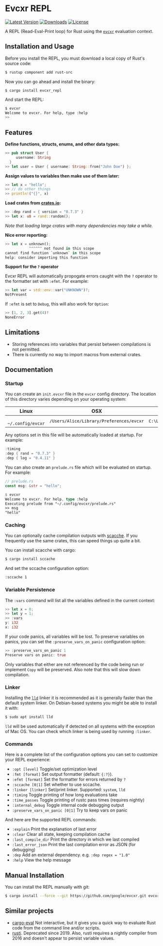 # Evcxr REPL

[![Latest Version](https://img.shields.io/crates/v/evcxr_repl.svg)](https://crates.io/crates/evcxr_repl)
[![Downloads](https://img.shields.io/crates/d/evcxr_repl)](https://crates.io/crates/evcxr_repl)
[![License](https://img.shields.io/crates/l/evcxr_repl)](https://crates.io/crates/evcxr_repl)

A REPL (Read-Eval-Print loop) for Rust using the [`evcxr`](https://github.com/google/evcxr/blob/master/evcxr/README.md) evaluation context.

## Installation and Usage

Before you install the REPL, you must download a local copy of Rust's source code:
```sh
$ rustup component add rust-src
```

Now you can go ahead and install the binary:
```
$ cargo install evcxr_repl
```

And start the REPL:
```sh
$ evcxr  
Welcome to evcxr. For help, type :help
>> 
```

## Features

**Define functions, structs, enums, and other data types:**
```rust
>> pub struct User {
     username: String
  }
>> let user = User { username: String::from("John Doe") };
```


**Assign values to variables then make use of them later:**
```rust
>> let x = "hello";
>> // do other things
>> println!("{}", x)
```

**Load crates from [crates.io](https://crates.io/):**
```rust
>> :dep rand = { version = "0.7.3" }
>> let x: u8 = rand::random();
```
*Note that loading large crates with many dependencies may take a while.*

**Nice error reporting:**
```rust
>> let x = unknown();
           ^^^^^^ not found in this scope
cannot find function `unknown` in this scope
help: consider importing this function
```

**Support for the `?` operator**

Evcxr REPL will automatically propogate errors caught with the `?` operator to the formatter set with `:efmt`. For example:
```rust
>> let var = std::env::var("UNKNOWN")?;
NotPresent
```

If `:efmt` is set to `Debug`, this will also work for `Option`:
```rust
>> [1, 2, 3].get(4)?
NoneError
```

## Limitations

* Storing references into variables that persist between compilations is not permitted.
* There is currently no way to import macros from external crates.

## Documentation

### Startup

You can create an `init.evcxr` file in the `evcxr` config directory. The location of this directory varies depending on your operating system:

| Linux             | OSX                                      | Windows                                |
|-------------------|------------------------------------------|----------------------------------------|
|` ~/.config/evcxr` | `/Users/Alice/Library/Preferences/evcxr` | `C:\Users\Alice\AppData\Roaming\evcxr` |

Any options set in this file will be automatically loaded at startup. For example:

```rust
:timing
:dep { rand = "0.7.3" }
:dep { log = "0.4.11" }
```

You can also create an `prelude.rs` file which will be evaluated on startup. For example:
```rust
// prelude.rs
const msg: &str = "hello";
```

```rust
$ evcxr                                                   
Welcome to evcxr. For help, type :help
Executing prelude from "~/.config/evcxr/prelude.rs"
>> msg
"hello"
```

### Caching

You can optionally cache compilation outputs with [scacche](https://github.com/mozilla/sccache). If you frequently use the same crates, this can speed things up quite a bit.

You can install scacche with cargo:
```sh
$ cargo install sccache
```

And set the sccache configuration option:
```sh
:sccache 1
```

### Variable Persistence

The `:vars` command will list all the variables defined in the current context:
```rust
>> let x = 0;
>> let y = 1;
>> :vars
y: i32
x: i32
```

If your code panics, all variables will be lost. To preserve variables on panics, you can set the `:preserve_vars_on_panic` configuration option:
```rust
>> :preserve_vars_on_panic 1
Preserve vars on panic: true
```

Only variables that either are not referenced by the code being run or implement `Copy` will be preserved. Also note that this will slow down compilation.

### Linker

Installing the [`lld`](https://lld.llvm.org/) linker it is recommended as it is generally faster than the default system linker. On Debian-based systems you might be able to install it with:
```sh
$ sudo apt install lld
```
`lld` will be used automatically if detected on all systems with the exception of Mac OS. You can check which linker is being used by running `:linker`.

### Commands

Here is a complete list of the configuration options you can set to customize your REPL experience:

* `:opt [level]`      Toggle/set optimization level
* `:fmt [format]`     Set output formatter (default: `{:?}`). 
* `:efmt [format]`    Set the formatter for errors returned by `?`
* `:sccache [0|1]`    Set whether to use sccache.
* `:linker [linker]`  Set/print linker. Supported: `system`, `lld`
* `:timing`           Toggle printing of how long evaluations take
* `:time_passes`      Toggle printing of rustc pass times (requires nightly)
* `:internal_debug`   Toggle internal code debugging output
* `:preserve_vars_on_panic [0|1]`  Try to keep vars on panic

And here are the supported REPL commands:

* `:explain`          Print the explanation of last error
* `:clear`            Clear all state, keeping compilation cache
* `:last_compile_dir` Print the directory in which we last compiled
* `:last_error_json`  Print the last compilation error as JSON (for debugging)
* `:dep`              Add an external dependency. e.g. `:dep regex = "1.0"`
* `:help`             View the help message

## Manual Installation

You can install the REPL manually with git:

```sh
$ cargo install --force --git https://github.com/google/evcxr.git evcxr_repl
```

## Similar projects

* [cargo-eval](https://github.com/reitermarkus/cargo-eval) Not interactive, but it gives you a quick way to evaluate Rust code from the command line and/or scripts.
* [rusti](https://github.com/murarth/rusti). Deprecated since 2019. Also, rusti requires a nightly compiler from 2016 and doesn't appear to persist variable values.
